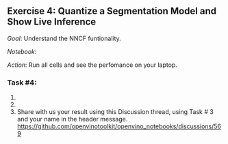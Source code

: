 ## Exercise 4: Quantize a Segmentation Model and Show Live Inference

_Goal_: Understand the NNCF funtionality. 

_Notebook_: 

_Action_: Run all cells and see the perfomance on your laptop.

### Task #4:

1. 
2. 
3. Share with us your result using this Discussion thread, using Task # 3 and your name in the header message.
https://github.com/openvinotoolkit/openvino_notebooks/discussions/569



